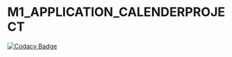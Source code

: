# M1_APPLICATION_CALENDERPROJECT
[![Codacy Badge](https://app.codacy.com/project/badge/Grade/494c169c70714040a542f25ff6cb19ff)](https://www.codacy.com/gh/guptaamarjeet/M1_APPLICATION_CALENDERPROJECT/dashboard?utm_source=github.com&amp;utm_medium=referral&amp;utm_content=guptaamarjeet/M1_APPLICATION_CALENDERPROJECT&amp;utm_campaign=Badge_Grade)
